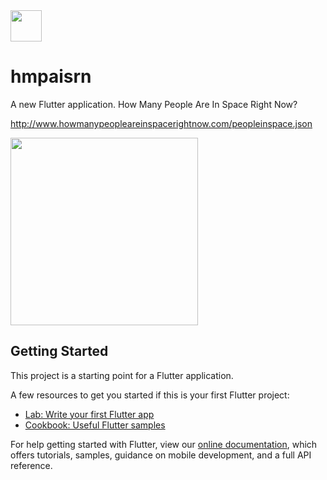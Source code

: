 <img src="https://i.imgur.com/OUOm3Y0.png" height="50" /> 

# hmpaisrn

A new Flutter application. How Many People Are In Space Right Now?

http://www.howmanypeopleareinspacerightnow.com/peopleinspace.json

<img src="https://i.imgur.com/0KN6ptz.jpg" height="300" />

## Getting Started

This project is a starting point for a Flutter application.

A few resources to get you started if this is your first Flutter project:

- [Lab: Write your first Flutter app](https://flutter.io/docs/get-started/codelab)
- [Cookbook: Useful Flutter samples](https://flutter.io/docs/cookbook)

For help getting started with Flutter, view our 
[online documentation](https://flutter.io/docs), which offers tutorials, 
samples, guidance on mobile development, and a full API reference.
